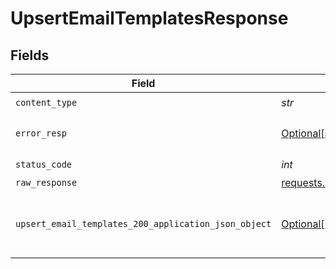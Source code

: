 # UpsertEmailTemplatesResponse


## Fields

| Field                                                                                                                 | Type                                                                                                                  | Required                                                                                                              | Description                                                                                                           |
| --------------------------------------------------------------------------------------------------------------------- | --------------------------------------------------------------------------------------------------------------------- | --------------------------------------------------------------------------------------------------------------------- | --------------------------------------------------------------------------------------------------------------------- |
| `content_type`                                                                                                        | *str*                                                                                                                 | :heavy_check_mark:                                                                                                    | N/A                                                                                                                   |
| `error_resp`                                                                                                          | [Optional[shared.ErrorResp]](../../models/shared/errorresp.md)                                                        | :heavy_minus_sign:                                                                                                    | Could not authenticate the user                                                                                       |
| `status_code`                                                                                                         | *int*                                                                                                                 | :heavy_check_mark:                                                                                                    | N/A                                                                                                                   |
| `raw_response`                                                                                                        | [requests.Response](https://requests.readthedocs.io/en/latest/api/#requests.Response)                                 | :heavy_minus_sign:                                                                                                    | N/A                                                                                                                   |
| `upsert_email_templates_200_application_json_object`                                                                  | [Optional[UpsertEmailTemplates200ApplicationJSON]](../../models/operations/upsertemailtemplates200applicationjson.md) | :heavy_minus_sign:                                                                                                    | Upserted email templates of the portal successfully.                                                                  |